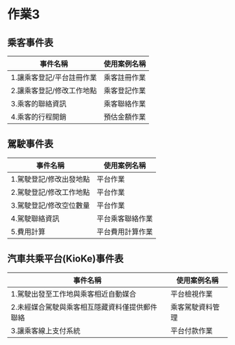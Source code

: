 # 作業3
## 乘客事件表
|事件名稱|使用案例名稱|
|-----|-----|
|1.讓乘客登記/平台註冊作業|乘客註冊作業|
|2.讓乘客登記/修改工作地點|乘客登記作業|
|3.乘客的聯絡資訊|乘客聯絡作業|
|4.乘客的行程開銷|預估金額作業|
## 駕駛事件表
|事件名稱|使用案例名稱|
|-----|-----|
|1.駕駛登記/修改出發地點|平台作業|
|2.駕駛登記/修改工作地點|平台作業|
|3.駕駛登記/修改空位數量|平台作業|
|4.駕駛聯絡資訊|平台乘客聯絡作業|
|5.費用計算|平台費用計算作業|
## 汽車共乘平台(KioKe)事件表
|事件名稱|使用案例名稱|
|-----|-----|
|1.駕駛出發至工作地與乘客相近自動媒合|平台檢視作業|
|2.未經媒合駕駛與乘客相互隱藏資料僅提供郵件聯絡|乘客駕駛資料管理|
|3.讓乘客線上支付系統|平台付款作業|